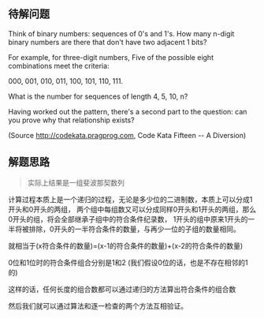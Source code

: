 ## 待解问题

Think of binary numbers: sequences of 0's and 1's.
How many n-digit binary numbers are there that
don't have two adjacent 1 bits?

For example, for three-digit numbers, Five of the
possible eight combinations meet the criteria:

   000, 001, 010, 011, 100, 101, 110, 111.

What is the number for sequences of length 4, 5, 10, n?

Having worked out the pattern, there's a second part to
the question: can you prove why that relationship exists?

(Source http://codekata.pragprog.com,
 Code Kata Fifteen -- A Diversion)

## 解题思路

> 实际上结果是一组斐波那契数列

计算过程本质上是一个递归的过程，无论是多少位的二进制数，本质上可以分成1开头和0开头的两组，
两个组中每组数又可以分成同样0开头和1开头的两组，那么0开头的组，将会全部继承子组中的符合条件纪录数，
1开头的组中原来1开头的一半将被排除，0开头的一半符合条件的数量，与再少一位的子组的数量相同。

就相当于(x符合条件的数量)=(x-1的符合条件的数量)+(x-2的符合条件的数量)

0位和1位时的符合条件组合分别是1和2 (我们假设0位的话，也是不存在相邻的1的)

这样的话，任何长度的组合数都可以通过递归的方法算出符合条件的组合数

然后我们就可以通过算法和逐一检查的两个方法互相验证。